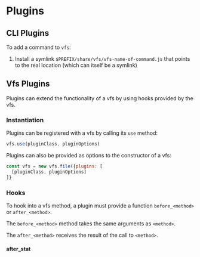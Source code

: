 # Plugins

## CLI Plugins

To add a command to `vfs`:

1) Install a symlink `$PREFIX/share/vfs/vfs-name-of-command.js` that points to
   the real location (which can itself be a symlink)

## Vfs Plugins

Plugins can extend the functionality of a vfs by using hooks provided by the vfs.

### Instantiation

Plugins can be registered with a vfs by calling its `use` method:

```js
vfs.use(pluginClass, pluginOptions)
```

Plugins can also be provided as options to the constructor of a vfs:

```js
const vfs = new vfs.file({plugins: [
  [pluginClass, pluginOptions]
]}
```

### Hooks

To hook into a vfs method, a plugin must provide a function `before_<method>` or `after_<method>`.

The `before_<method>` method takes the same arguments as `<method>`.

The `after_<method>` receives the result of the call to `<method>`.

#### after_stat
